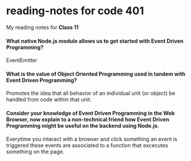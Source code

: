# reading-notes for code 401

My reading notes for **Class 11**

#### What native Node.js module allows us to get started with Event Driven Programming?

EventEmitter

#### What is the value of Object Oriented Programming used in tandem with Event Driven Programming?

Promotes the idea that all behavior of an individual unit (or object) be handled from code within that unit.

#### Consider your knowledge of Event Driven Programming in the Web Browser, now explain to a non-technical friend how Event Driven Programming might be useful on the backend using Node.js.

Everytime you interact with a browser and click something an event is triggered these events are associated to a function that excecutes something on the page.
